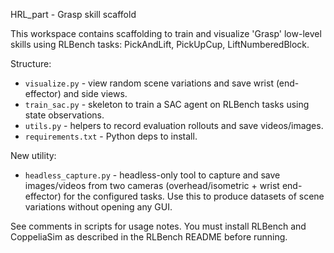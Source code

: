 HRL_part - Grasp skill scaffold

This workspace contains scaffolding to train and visualize 'Grasp' low-level skills using RLBench tasks: PickAndLift, PickUpCup, LiftNumberedBlock.

Structure:
- `visualize.py` - view random scene variations and save wrist (end-effector) and side views.
- `train_sac.py` - skeleton to train a SAC agent on RLBench tasks using state observations.
- `utils.py` - helpers to record evaluation rollouts and save videos/images.
- `requirements.txt` - Python deps to install.

New utility:
- `headless_capture.py` - headless-only tool to capture and save images/videos from two cameras (overhead/isometric + wrist end-effector) for the configured tasks. Use this to produce datasets of scene variations without opening any GUI.

See comments in scripts for usage notes. You must install RLBench and CoppeliaSim as described in the RLBench README before running.
